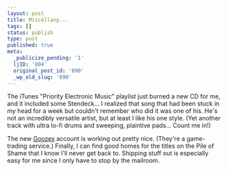 ```yaml
---
layout: post
title: Miscellany...
tags: []
status: publish
type: post
published: true
meta:
  _publicize_pending: '1'
  ljID: '804'
  original_post_id: '890'
  _wp_old_slug: '890'
---
```

The iTunes "Priority Electronic Music" playlist just burned a new CD for me, and it included some Stendeck...  I realized that song that had been stuck in my head for a week but couldn't remember who did it was one of his.  He's not an incredibly versatile artist, but at least I like his one style.  (Yet another track with ultra lo-fi drums and sweeping, plaintive pads...  Count me in!)

The new <a href="http://goozex.com">Goozex</a> account is working out pretty nice.  (They're a game-trading service.)  Finally, I can find good homes for the titles on the Pile of Shame that I know I'll never get back to.  Shipping stuff out is especially easy for me since I only have to stop by the mailroom.
